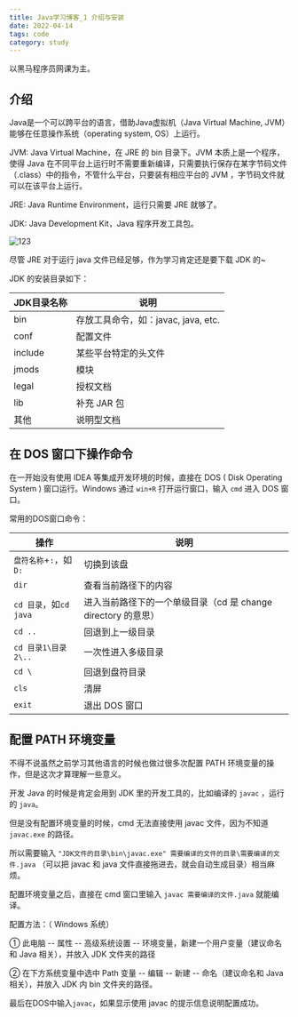 ```yaml
---
title: Java学习博客_1 介绍与安装
date: 2022-04-14
tags: code
category: study
---
```


以黑马程序员网课为主。

## 介绍

Java是一个可以跨平台的语言，借助Java虚拟机（Java Virtual Machine, JVM）能够在任意操作系统（operating system, OS）上运行。

JVM: Java Virtual Machine，在 JRE 的 bin 目录下。JVM 本质上是一个程序，使得 Java 在不同平台上运行时不需要重新编译，只需要执行保存在某字节码文件（.class）中的指令，不管什么平台，只要装有相应平台的 JVM ，字节码文件就可以在该平台上运行。

JRE: Java Runtime Environment，运行只需要 JRE 就够了。

JDK: Java Development Kit，Java 程序开发工具包。

![123](https://s1.328888.xyz/2022/04/14/iUcNe.png)

尽管 JRE 对于运行 java 文件已经足够，作为学习肯定还是要下载 JDK 的~

JDK 的安装目录如下：

| JDK目录名称 | 说明                                |
| ----------- | ----------------------------------- |
| bin         | 存放工具命令，如：javac, java, etc. |
| conf        | 配置文件                            |
| include     | 某些平台特定的头文件                |
| jmods       | 模块                                |
| legal       | 授权文档                            |
| lib         | 补充 JAR 包                         |
| 其他        | 说明型文档                          |

## 在 DOS 窗口下操作命令

在一开始没有使用 IDEA 等集成开发环境的时候，直接在 DOS ( Disk Operating System ) 窗口运行。Windows 通过 `win+R` 打开运行窗口，输入 `cmd` 进入 DOS 窗口。

常用的DOS窗口命令：

| 操作                   | 说明                                                         |
| ---------------------- | ------------------------------------------------------------ |
| `盘符名称`+`:`，如`D:` | 切换到该盘                                                   |
| `dir`                  | 查看当前路径下的内容                                         |
| `cd 目录`，如`cd java` | 进入当前路径下的一个单级目录（cd 是 change directory 的意思） |
| `cd ..`                | 回退到上一级目录                                             |
| `cd 目录1\目录2\..`    | 一次性进入多级目录                                           |
| `cd \`                 | 回退到盘符目录                                               |
| `cls`                  | 清屏                                                         |
| `exit`                 | 退出 DOS 窗口                                                |

## 配置 PATH 环境变量

不得不说虽然之前学习其他语言的时候也做过很多次配置 PATH 环境变量的操作，但是这次才算理解一些意义。

开发 Java 的时候是肯定会用到 JDK 里的开发工具的，比如编译的 `javac` ，运行的 `java`。

但是没有配置环境变量的时候，cmd 无法直接使用 javac 文件，因为不知道 `javac.exe` 的路径。

所以需要输入 `"JDK文件的目录\bin\javac.exe" 需要编译的文件的目录\需要编译的文件.java` （可以把 javac 和 java 文件直接拖进去，就会自动生成目录）相当麻烦。

配置环境变量之后，直接在 cmd 窗口里输入 `javac 需要编译的文件.java` 就能编译。

配置方法：（ Windows 系统）

① 此电脑 -- 属性 -- 高级系统设置 -- 环境变量，新建一个用户变量（建议命名和 Java 相关），并放入 JDK 文件夹的路径

② 在下方系统变量中选中 Path 变量 -- 编辑 -- 新建 -- 命名（建议命名和 Java 相关），并放入 JDK 内 bin 文件夹的路径。

最后在DOS中输入`javac`，如果显示使用 javac 的提示信息说明配置成功。